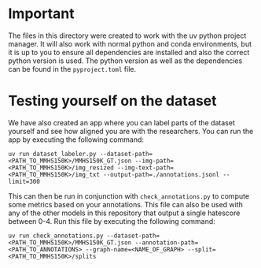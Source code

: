 # Important

The files in this directory were created to work with the uv python project manager. It will also work with normal
python and conda environments, but it is up to you to ensure all dependencies are installed and also the correct python
version is used. The python version as well as the dependencies can be found in the ```pyproject.toml``` file.

# Testing yourself on the dataset

We have also created an app where you can label parts of the dataset yourself and see how aligned you are with the
researchers. You can run the app by executing the following command:
```
uv run dataset_labeler.py --dataset-path=<PATH_TO_MMHS150K>/MMHS150K_GT.json --img-path=<PATH_TO_MMHS150K>/img_resized --img-text-path=<PATH_TO_MMHS150K>/img_txt --output-path=./annotations.jsonl --limit=300
```

This can then be run in conjunction with ```check_annotations.py``` to compute some metrics based on your annotations.
This file can also be used with any of the other models in this repository that output a single hatescore between 0-4.
Run this file by executing the following command:
```
uv run check_annotations.py --dataset-path=<PATH_TO_MMHS150K>/MMHS150K_GT.json --annotation-path=<PATH_TO_ANNOTATIONS> --graph-name=<NAME_OF_GRAPH> --split=<PATH_TO_MMHS150K>/splits
```